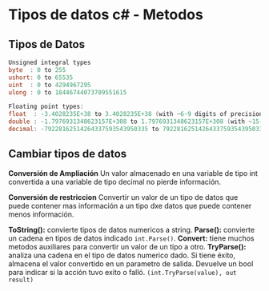 # Tipos de datos c# - Metodos

## Tipos de Datos
```csharp
Unsigned integral types
byte  : 0 to 255
ushort: 0 to 65535
uint  : 0 to 4294967295
ulong : 0 to 18446744073709551615

Floating point types:
float  : -3.4028235E+38 to 3.4028235E+38 (with ~6-9 digits of precision)
double : -1.7976931348623157E+308 to 1.7976931348623157E+308 (with ~15-17 digits of precision)
decimal: -79228162514264337593543950335 to 79228162514264337593543950335 (with 28-29 digits of precition)

```

## Cambiar tipos de datos
**Conversión de Ampliación**
Un valor almacenado en una variable de tipo int convertida a una variable de tipo decimal no pierde información.

**Conversión de restriccion**
Convertir un valor de un tipo de datos que puede contener mas información a un tipo dxe datos que puede contener menos información.

**ToString():**  convierte tipos de datos numericos a string.
**Parse():** convierte un cadena en tipos de datos indicado `int.Parse()`.
**Convert:** tiene muchos metodos auxiliares para convertir un valor de un tipo a otro.
**TryParse():** analiza una cadena en el tipo de datos numerico dado. Si tiene éxito, almacena el valor convertido en un parametro de salida. Devuelve un bool para indicar si la acción tuvo exito o falló. 
`(int.TryParse(value), out result)`
